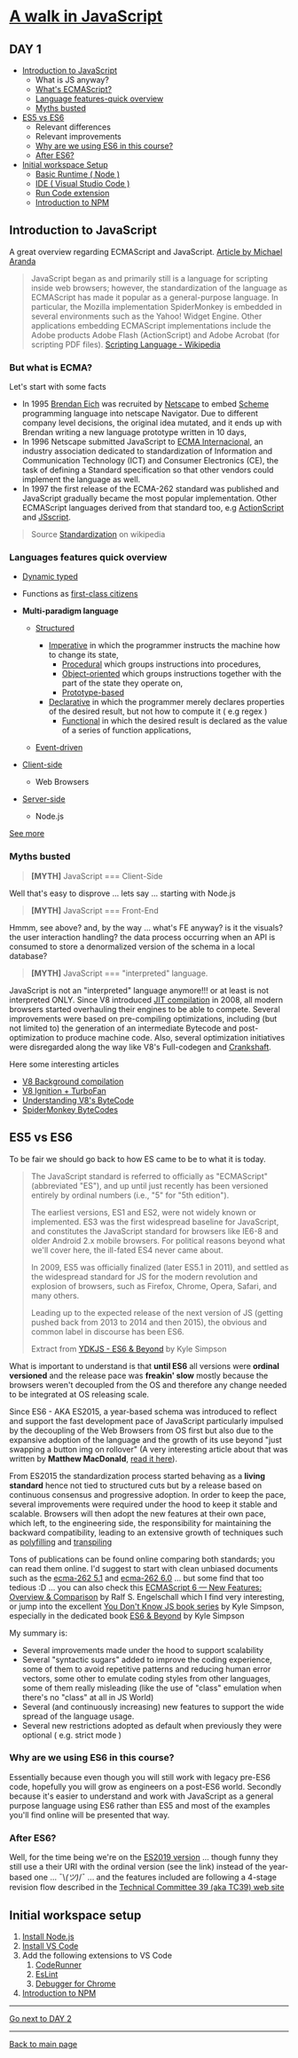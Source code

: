 # [A walk in JavaScript](/README.md)

## DAY 1

- [Introduction to JavaScript](#introduction-to-javascript)
  - What is JS anyway?
  - [What's ECMAScript?](#but-what-is-ecma)
  - [Language features-quick overview](#languages-features-quick-overview)
  - [Myths busted](#myths-busted)
- [ES5 vs ES6](#es5-vs-es6)
  - Relevant differences
  - Relevant improvements
  - [Why are we using ES6 in this course?](#why-are-we-using-es6-in-this-course)
  - [After ES6?](#after-es6)
- [Initial workspace Setup](#initial-workspace-setup)
  - [Basic Runtime ( Node )](https://nodejs.org/en/)
  - [IDE ( Visual Studio Code )](https://code.visualstudio.com/)
  - [Run Code extension](#initial-workspace-setup)
  - [Introduction to NPM](https://docs.npmjs.com/about-npm/)

## Introduction to JavaScript

A great overview regarding ECMAScript and JavaScript.
[Article by Michael Aranda](https://www.freecodecamp.org/news/whats-the-difference-between-javascript-and-ecmascript-cba48c73a2b5/)

> JavaScript began as and primarily still is a language for scripting inside web browsers; however, the standardization of the language as ECMAScript has made it popular as a general-purpose language. In particular, the Mozilla implementation SpiderMonkey is embedded in several environments such as the Yahoo! Widget Engine. Other applications embedding ECMAScript implementations include the Adobe products Adobe Flash (ActionScript) and Adobe Acrobat (for scripting PDF files). [Scripting Language - Wikipedia](https://en.wikipedia.org/wiki/Scripting_language)

### But what is ECMA?

Let's start with some facts

- In 1995 [Brendan Eich](https://en.wikipedia.org/wiki/Brendan_Eich) was recruited by [Netscape](https://en.wikipedia.org/wiki/Netscape_Navigator) to embed [Scheme](<https://en.wikipedia.org/wiki/Scheme_(programming_language)>) programming language into netscape Navigator. Due to different company level decisions, the original idea mutated, and it ends up with Brendan writing a new language prototype written in 10 days,
- In 1996 Netscape submitted JavaScript to [ECMA Internacional](https://www.ecma-international.org/memento/index.html), an industry association dedicated to standardization of Information and Communication Technology (ICT) and Consumer Electronics (CE), the task of defining a Standard specification so that other vendors could implement the language as well.
- In 1997 the first release of the ECMA-262 standard was published and JavaScript gradually became the most popular implementation. Other ECMAScript languages derived from that standard too, e.g [ActionScript](https://en.wikipedia.org/wiki/ActionScript) and [JSscript](https://en.wikipedia.org/wiki/JScript).

> Source [Standardization](https://en.wikipedia.org/wiki/JavaScript#Standardization) on wikipedia

### Languages features quick overview

- [Dynamic typed](https://en.wikipedia.org/wiki/Dynamic_typing)
- Functions as [first-class citizens](https://en.wikipedia.org/wiki/First-class_citizen)

- **Multi-paradigm language**

  - [Structured](https://en.wikipedia.org/wiki/Structured_programming)

    - [Imperative](https://en.wikipedia.org/wiki/Imperative_programming) in which the programmer instructs the machine how to change its state,
      - [Procedural](https://en.wikipedia.org/wiki/Procedural_programming) which groups instructions into procedures,
      - [Object-oriented](https://en.wikipedia.org/wiki/Object-oriented_programming) which groups instructions together with the part of the state they operate on,
      - [Prototype-based](https://en.wikipedia.org/wiki/Prototype-based_programming)
    - [Declarative](https://en.wikipedia.org/wiki/Declarative_programming) in which the programmer merely declares properties of the desired result, but not how to compute it ( e.g regex )
      - [Functional](https://en.wikipedia.org/wiki/Functional_programming) in which the desired result is declared as the value of a series of function applications,

  - [Event-driven](https://en.wikipedia.org/wiki/Event-driven_programming)

- [Client-side](https://en.wikipedia.org/wiki/Client-side)
  - Web Browsers
- [Server-side](https://en.wikipedia.org/wiki/Server-side)
  - Node.js

[See more](https://en.wikipedia.org/wiki/JavaScript#Features)

### Myths busted

> **[MYTH]** JavaScript === Client-Side

Well that's easy to disprove ... lets say ... starting with Node.js

> **[MYTH]** JavaScript === Front-End

Hmmm, see above? and, by the way ... what's FE anyway? is it the visuals? the user interaction handling? the data process occurring when an API is consumed to store a denormalized version of the schema in a local database?

> **[MYTH]** JavaScript === "interpreted" language.

JavaScript is not an "interpreted" language anymore!!! or at least is not interpreted ONLY. Since V8 introduced [JIT compilation](https://en.wikipedia.org/wiki/Just-in-time_compilation) in 2008, all modern browsers started overhauling their engines to be able to compete.
Several improvements were based on pre-compiling optimizations, including (but not limited to) the generation of an intermediate Bytecode and post-optimization to produce machine code. Also, several optimization initiatives were disregarded along the way like V8's Full-codegen and [Crankshaft](https://blog.chromium.org/2010/12/new-crankshaft-for-v8.html).

Here some interesting articles

- [V8 Background compilation](https://v8.dev/blog/background-compilation)
- [V8 Ignition + TurboFan](https://v8.dev/blog/launching-ignition-and-turbofan)
- [Understanding V8's ByteCode](https://medium.com/dailyjs/understanding-v8s-bytecode-317d46c94775)
- [SpiderMonkey ByteCodes](https://developer.mozilla.org/en-US/docs/Mozilla/Projects/SpiderMonkey/Internals/Bytecodes)

## ES5 vs ES6

To be fair we should go back to how ES came to be to what it is today.

> The JavaScript standard is referred to officially as "ECMAScript" (abbreviated "ES"), and up until just recently has been versioned entirely by ordinal numbers (i.e., "5" for "5th edition").
>
> The earliest versions, ES1 and ES2, were not widely known or implemented. ES3 was the first widespread baseline for JavaScript, and constitutes the JavaScript standard for browsers like IE6-8 and older Android 2.x mobile browsers. For political reasons beyond what we'll cover here, the ill-fated ES4 never came about.
>
> In 2009, ES5 was officially finalized (later ES5.1 in 2011), and settled as the widespread standard for JS for the modern revolution and explosion of browsers, such as Firefox, Chrome, Opera, Safari, and many others.
>
> Leading up to the expected release of the next version of JS (getting pushed back from 2013 to 2014 and then 2015), the obvious and common label in discourse has been ES6.
>
> Extract from [YDKJS - ES6 & Beyond](https://github.com/getify/You-Dont-Know-JS/blob/2nd-ed/es%3Anext%20%26%20beyond/ch1.md#versioning) by Kyle Simpson

What is important to understand is that **until ES6** all versions were **ordinal versioned** and the release pace was **freakin' slow** mostly because the browsers weren't decoupled from the OS and therefore any change needed to be integrated at OS releasing scale.

Since ES6 - AKA ES2015, a year-based schema was introduced to reflect and support the fast development pace of JavaScript particularly impulsed by the decoupling of the Web Browsers from OS first but also due to the expansive adoption of the language and the growth of its use beyond "just swapping a button img on rollover" (A very interesting article about that was written by **Matthew MacDonald**, [read it here](https://medium.com/young-coder/how-javascript-grew-up-and-became-a-real-language-17a0b948b77f)).

From ES2015 the standardization process started behaving as a **living standard** hence not tied to structured cuts but by a release based on continuous consensus and progressive adoption.
In order to keep the pace, several improvements were required under the hood to keep it stable and scalable. Browsers will then adopt the new features at their own pace, which left, to the engineering side, the responsibility for maintaining the backward compatibility, leading to an extensive growth of techniques such as [polyfilling](https://github.com/getify/You-Dont-Know-JS/blob/2nd-ed/es%3Anext%20%26%20beyond/ch1.md#shimspolyfills) and [transpiling](https://github.com/getify/You-Dont-Know-JS/blob/2nd-ed/es%3Anext%20%26%20beyond/ch1.md#transpiling)

Tons of publications can be found online comparing both standards; you can read them online. I'd suggest to start with clean unbiased documents such as the [ecma-262 5.1](https://www.ecma-international.org/ecma-262/5.1) and [ecma-262 6.0](https://www.ecma-international.org/ecma-262/6.0/) ... but some find that too tedious :D ... you can also check this [ECMAScript 6 — New Features: Overview & Comparison](http://es6-features.org/) by Ralf S. Engelschall which I find very interesting, or jump into the excellent [You Don't Know JS book series](https://github.com/getify/You-Dont-Know-JS/) by Kyle Simpson, especially in the dedicated book [ES6 & Beyond](https://github.com/getify/You-Dont-Know-JS/tree/2nd-ed/es:next%20%26%20beyond) by Kyle Simpson

My summary is:

- Several improvements made under the hood to support scalability
- Several "syntactic sugars" added to improve the coding experience, some of them to avoid repetitive patterns and reducing human error vectors, some other to emulate coding styles from other languages, some of them really misleading (like the use of "class" emulation when there's no "class" at all in JS World)
- Several (and continuously increasing) new features to support the wide spread of the language usage.
- Several new restrictions adopted as default when previously they were optional ( e.g. strict mode )

### Why are we using ES6 in this course?

Essentially because even though you will still work with legacy pre-ES6 code, hopefully you will grow as engineers on a post-ES6 world. Secondly because it's easier to understand and work with JavaScript as a general purpose language using ES6 rather than ES5 and most of the examples you'll find online will be presented that way.

### After ES6?

Well, for the time being we're on the [ES2019 version](https://www.ecma-international.org/ecma-262/10.0/) ... though funny they still use a their URI with the ordinal version (see the link) instead of the year-based one ... ¯\\_(ツ)_/¯ ... and the features included are following a 4-stage revision flow described in the [Technical Committee 39 (aka TC39) web site](https://tc39.es/process-document/)

## Initial workspace setup

1. [Install Node.js](https://nodejs.org/en/)
2. [Install VS Code](https://code.visualstudio.com/)
3. Add the following extensions to VS Code
   1. [CodeRunner](https://marketplace.visualstudio.com/items?itemName=formulahendry.code-runner)
   2. [EsLint](https://marketplace.visualstudio.com/items?itemName=dbaeumer.vscode-eslint)
   3. [Debugger for Chrome](https://marketplace.visualstudio.com/items?itemName=msjsdiag.debugger-for-chrome)
4. [Introduction to NPM](https://docs.npmjs.com/about-npm/)

---

[Go next to DAY 2](/day_02.md)

---

[Back to main page](https://github.com/thinkb4/a-walk-in-javascript/tree/master#day-1)

